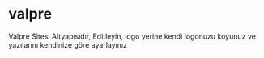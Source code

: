 # valpre
Valpre Sitesi Altyapısıdır, Editleyin, logo yerine kendi logonuzu koyunuz ve yazılarını kendinize göre ayarlayınız
